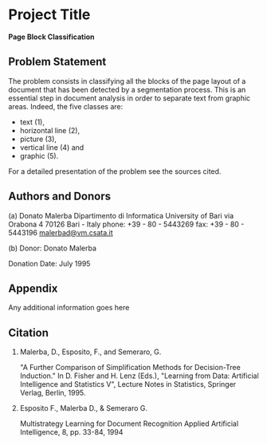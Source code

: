 
# Project Title

**Page Block Classification**


## Problem Statement

The problem consists in classifying all the blocks of the page
   layout of a document that has been detected by a segmentation
   process. This is an essential step in document analysis
   in order to separate text from graphic areas. Indeed, 
   the five classes are:
   
   - text (1),
   - horizontal line (2),
   - picture (3),
   - vertical line (4) and
   - graphic (5).

   For a detailed presentation of the problem see the sources cited.




## Authors and Donors
   
   (a) Donato Malerba
       Dipartimento di Informatica
       University of Bari
       via Orabona 4
       70126 Bari - Italy
       phone: +39 - 80 - 5443269
       fax: +39 - 80 - 5443196
       malerbad@vm.csata.it

   (b) Donor: Donato Malerba
   
   Donation Date: July 1995
## Appendix

Any additional information goes here

## Citation

1. Malerba, D., Esposito, F., and Semeraro, G.

   "A Further Comparison of Simplification Methods for Decision-Tree Induction."
   In D. Fisher and H. Lenz (Eds.), "Learning  from Data: 
   Artificial Intelligence and Statistics V", Lecture Notes in Statistics,
   Springer Verlag, Berlin, 1995.

2. Esposito F., Malerba D., & Semeraro G.

   Multistrategy Learning for Document Recognition
         Applied Artificial Intelligence, 8, pp. 33-84, 1994
